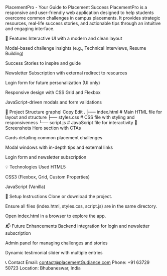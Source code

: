 PlacementPro - Your Guide to Placement Success
PlacementPro is a responsive and user-friendly web application designed to help students overcome common challenges in campus placements. It provides strategic resources, real-life success stories, and actionable tips through an intuitive and engaging interface.

🚀 Features
Interactive UI with a modern and clean layout

Modal-based challenge insights (e.g., Technical Interviews, Resume Building)

Success Stories to inspire and guide

Newsletter Subscription with external redirect to resources

Login form for future personalization (UI only)

Responsive design with CSS Grid and Flexbox

JavaScript-driven modals and form validations

📁 Project Structure
graphql
Copy
Edit
.
├── index.html        # Main HTML file for layout and structure
├── styles.css        # CSS file with styling and responsiveness
└── script.js         # JavaScript file for interactivity
📸 Screenshots
Hero section with CTAs

Cards detailing common placement challenges

Modal windows with in-depth tips and external links

Login form and newsletter subscription

💡 Technologies Used
HTML5

CSS3 (Flexbox, Grid, Custom Properties)

JavaScript (Vanilla)

🔧 Setup Instructions
Clone or download the project.

Ensure all files (index.html, styles.css, script.js) are in the same directory.

Open index.html in a browser to explore the app.

📬 Future Enhancements
Backend integration for login and newsletter subscription

Admin panel for managing challenges and stories

Dynamic testimonial slider with multiple entries

📞 Contact
Email: contact@placementGudiance.com
Phone: +91 63729 50723
Location: Bhubaneswar, India

